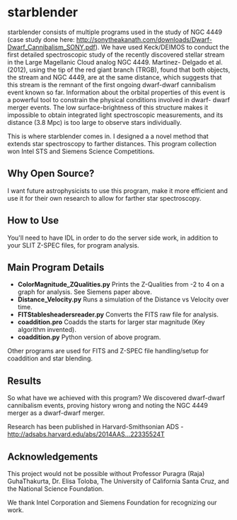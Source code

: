 starblender
===========

starblender consists of multiple programs used in the study of NGC 4449 (case study done here: http://sonytheakanath.com/downloads/Dwarf-Dwarf_Cannibalism_SONY.pdf). We have used Keck/DEIMOS to conduct the first detailed spectroscopic study of the recently discovered stellar stream in the Large Magellanic Cloud analog NGC 4449. Martinez- Delgado et al. (2012), using the tip of the red giant branch (TRGB), found that both objects, the stream and NGC 4449, are at the same distance, which suggests that this stream is the remnant of the first ongoing dwarf-dwarf cannibalism event known so far. Information about the orbital properties of this event is a powerful tool to constrain the physical conditions involved in dwarf- dwarf merger events. The low surface-brightness of this structure makes it impossible to obtain integrated light spectroscopic measurements, and its distance (3.8 Mpc) is too large to observe stars individually. 

This is where starblender comes in. I designed a a novel method that extends star spectroscopy to farther distances. This program collection won Intel STS and Siemens Science Competitions. 

Why Open Source?
---------------

I want future astrophysicists to use this program, make it more efficient and use it for their own research to allow for farther star spectroscopy. 

How to Use
---------------

You'll need to have IDL in order to do the server side work, in addition to your SLIT Z-SPEC files, for program analysis. 

Main Program Details
---------------

- __ColorMagnitude_ZQualities.py__ Prints the Z-Qualities from -2 to 4 on a graph for analysis. See Siemens paper above. 
- __Distance_Velocity.py__ Runs a simulation of the Distance vs Velocity over time. 
- __FITStablesheadersreader.py__ Converts the FITS raw file for analysis. 
- __coaddition.pro__ Coadds the starts for larger star magnitude (Key algorithm invented). 
- __coaddition.py__ Python version of above program.

Other programs are used for FITS and Z-SPEC file handling/setup for coaddition and star blending. 

Results
---------------

So what have we achieved with this program? We discovered dwarf-dwarf cannibalism events, proving history wrong and noting the NGC 4449 merger as a dwarf-dwarf merger. 

Research has been published in Harvard-Smithsonian ADS - http://adsabs.harvard.edu/abs/2014AAS...22335524T

Acknowledgements
---------------

This project would not be possible without Professor Puragra (Raja) GuhaThakurta, Dr. Elisa Toloba, The University of California Santa Cruz, and the National Science Foundation. 

We thank Intel Corporation and Siemens Foundation for recognizing our work.
